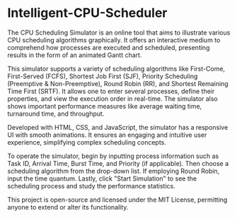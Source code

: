 # Intelligent-CPU-Scheduler

The CPU Scheduling Simulator is an online tool that aims to illustrate various CPU scheduling algorithms graphically. It offers an interactive medium to comprehend how processes are executed and scheduled, presenting results in the form of an animated Gantt chart.

This simulator supports a variety of scheduling algorithms like First-Come, First-Served (FCFS), Shortest Job First (SJF), Priority Scheduling (Preemptive & Non-Preemptive), Round Robin (RR), and Shortest Remaining Time First (SRTF). It allows one to enter several processes, define their properties, and view the execution order in real-time. The simulator also shows important performance measures like average waiting time, turnaround time, and throughput.

Developed with HTML, CSS, and JavaScript, the simulator has a responsive UI with smooth animations. It ensures an engaging and intuitive user experience, simplifying complex scheduling concepts.

To operate the simulator, begin by inputting process information such as Task ID, Arrival Time, Burst Time, and Priority (if applicable). Then choose a scheduling algorithm from the drop-down list. If employing Round Robin, input the time quantum. Lastly, click "Start Simulation" to see the scheduling process and study the performance statistics.

This project is open-source and licensed under the MIT License, permitting anyone to extend or alter its functionality.
